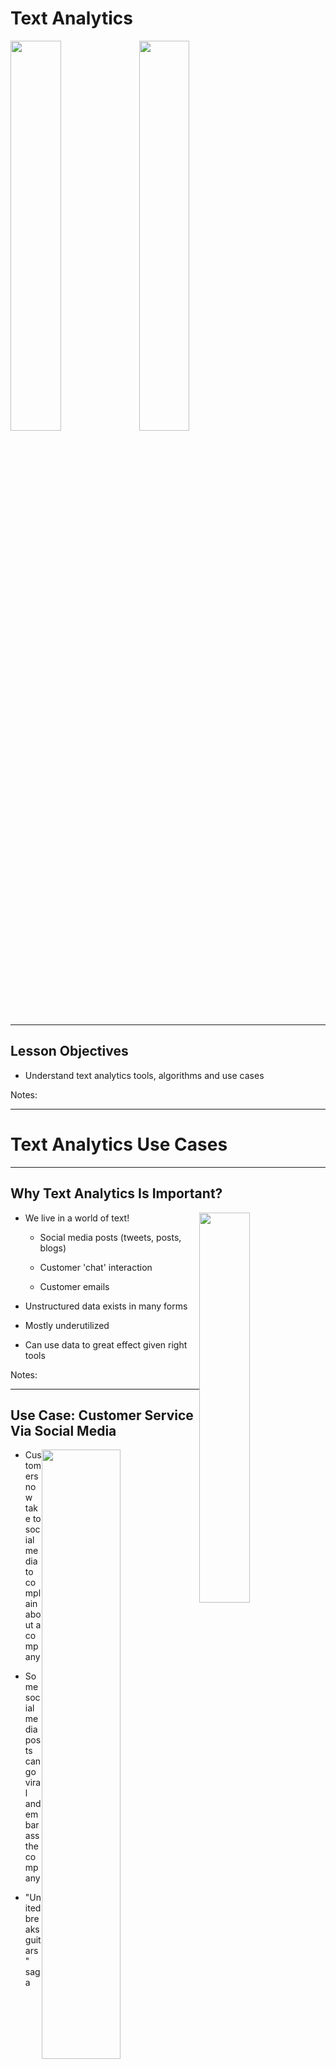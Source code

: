 # Text Analytics

<!-- TODO shiva -->
<img src="../../assets/images/generic/3rd-party/text-scrabble-1.jpg" style="width:40%;"/><!-- {"left" : 5.36, "top" : 2.32, "height" : 3.8, "width" : 4.75} -->
<img src="../../assets/images/AI/3rd-party/nlp-1.jpg"  style="width:40%;"><!-- {"left" : 5.18, "top" : 2.52, "height" : 2.94, "width" : 4.83} -->

---

## Lesson Objectives

- Understand text analytics tools, algorithms and use cases

Notes:

---

# Text Analytics Use Cases

---

## Why Text Analytics Is Important?

<img src="../../assets/images/machine-learning/Text-Analytics-0.png" style="width:40%;float:right;"/><!-- {"left" : 5.36, "top" : 2.32, "height" : 3.8, "width" : 4.75} -->

* We live in a world of text!

  * Social media posts (tweets, posts, blogs)

  * Customer 'chat' interaction

  * Customer emails

* Unstructured data exists in many forms

* Mostly underutilized

* Can use data to great effect given right tools

Notes:

---

## Use Case: Customer Service Via Social Media

<img src="../../assets/images/generic/3rd-party/united-breaks-guitars-tweet-1.png" style="width:50%;float:right;"/><!-- {"left" : 0.27, "top" : 2.15, "height" : 5.35, "width" : 9.72} -->

* Customers now take to social media to complain about a company

* Some social media posts can go viral and embarass the company

* "United breaks guitars" saga
  - ['United breaks guitars' song](https://www.youtube.com/watch?v=5YGc4zOqozo)
  - [Social media lessons: United Airlines breaks guitars - ZDNet](https://www.zdnet.com/article/social-media-lessons-united-airlines-breaks-guitars/)

Notes:

---

## Use Case: Sentiment Analysis

- What are customers saying about a brand / product


<img src="../../assets/images/machine-learning/Text-Analytics-2.png" alt="Text-Analytics-2.png" style="width:60%;"/><!-- {"left" : 1.24, "top" : 2.43, "height" : 4.79, "width" : 7.76} -->


Notes:

---

## Use Case - Sentiment Analytics

<img src="../../assets/images/data-analysis-python/3rd-party/twitter-sentiment-analysis.jpeg" style="width:75%;"/><!-- {"left" : 1.02, "top" : 2.17, "height" : 5.31, "width" : 8.21} -->



---

## Use Case - AirBnB Customer Service

<img src="../../assets/images/deep-learning/3rd-party/airbnb.png" alt="airbnb.png" style="width:45%;"/><!-- {"left" : 0.54, "top" : 2.82, "height" : 3.42, "width" : 4.08} --> &nbsp; &nbsp; <img src="../../assets/images/deep-learning/3rd-party/AirBnB-01.png" alt="AirBnB-01.png" style="width:45%;"/><!-- {"left" : 5.3, "top" : 2.82, "height" : 3.42, "width" : 4.41} -->




Notes:


---

## Use Case AirBnB

<img src="../../assets/images/logos/airbnb-logo-1.jpg" style="width:20%;float:right;"/><!-- {"left" : 0.54, "top" : 2.82, "height" : 3.42, "width" : 4.08} --> 

* Problem
  - AirBnB is growing at an exponential rate

  - With growth, the customer support also increased

  - They had 5000 support agents, and still falling behind!

  - Needed a way to scale

* Solution

  - Deploy AI to handle customer queries

  - AI is smart enough to understand customer questions and provide answers"how do I verify my ID?"

* [Case study](http://bigdatausecases.info/entry/airbnb-driving-a-higher-level-of-customer-support-with-machine-learning)

Notes:

---

## Bank of America Customer Service Bot

<img src="../../assets/images/logos/bank-of-america.png" alt="bank-of-america.png" style="width:30%;float:right;"/><!-- {"left" : 6.26, "top" : 1.33, "height" : 1.43, "width" : 3.67} -->
<img src="../../assets/images/deep-learning/3rd-party/bank-of-america-01.png" alt="bank-of-america-01.png" style="width:30%;float:right;clear:both;"/><!-- {"left" : 6.08, "top" : 4.59, "height" : 3.13, "width" : 4.04} -->

* Bank of America virtual assistant can handle a variety of customer queries

* Examples:
  - Easy: "Pay $50 to Bill"
  - Complex: "show me my total expenses to Disneyland trip"

* Can understand both text / voice query

* References
  - [Meet Erica, Bank Of America's New Voice AI Banking System - Forbes](https://www.forbes.com/sites/quora/2016/10/28/meet-erica-bank-of-americas-new-voice-ai-banking-system/#655fa71f50db)
  - [Bank of America launches AI chatbot Erica - CNBC](https://www.cnbc.com/2016/10/24/bank-of-america-launches-ai-chatbot-erica--heres-what-it-does.html)


---

## Customer Service Chatbots @ Lyft 

<img src="../../assets/images/logos/lyft-logo-1.png" alt="lyft.png" style="width:20%;float:right;"/><!-- {"left" : 8.33, "top" : 1.09, "height" : 1.66, "width" : 1.71} -->

```text
User:
    Hi, My driver went to a wrong location.  
    So I had to cancel.  
    But I was charged a cancellation fee.
    Can that be refunded"

Customer Service:
    I see, this is your first cancellation in past 2 months.  
    We will refund you the money.Have a nice day!"
```
<!-- {"left" : 0, "top" : 3.62, "height" : 0.99, "width" : 5.6} -->

- Hightlighs
  - Resolution time:  **about 20 seconds!**
  - No phone calls,
  - No wait time

---

## Translation: Early Approach

* Creating a translation system (English <--> Japanese) involves the following
  - English dictionary + grammar rules

  - Japanese dictionary + grammar rules

  - Translation rules

* Now the system is ready to translate

* But this approach really doesn't work well:

  - Rules have too many exceptions

  - Context and subtle meanings are lost

* Example : **"Minister of agriculture" --> "Priest of farming"**

Notes:


---

## Translation With AI (Google Translate)

<img src="../../assets/images/machine-learning/Google-translate-01.png" alt="Google-translate-01.png" style="max-width:60%;float:right;"><!-- {"left" : 5.18, "top" : 2.52, "height" : 2.94, "width" : 4.83} -->

* Google Translate has been ported to 'Google Brain' on Sept 2016

* System learned from 'data'

* AI based system improved the accuracy remarkably

* [Case study](https://www.nytimes.com/2016/12/14/magazine/the-great-ai-awakening.html)

---

# Recent Advances in NLP

---

## Recent Advances in NLP

<img src="../../assets/images/deep-learning/history-of-nlp-1.png"  style="width:70%;"><!-- {"left" : 5.18, "top" : 2.52, "height" : 2.94, "width" : 4.83} -->

---

## Early Applications (2010)

<img src="../../assets/images/generic/3rd-party/ios12-iphone-x-imessage-predictive-text.jpg"  style="width:25%;float:right;"><!-- {"left" : 5.18, "top" : 2.52, "height" : 2.94, "width" : 4.83} -->

* Predictive text on texting applications on smartphones

* These were powered by statistical based predictions

* **Can you call me ???**
  - Likely completions are : **back**,   **ASAP**,  **when you can**
  - The model suggests the word with highest probability


---

## NLP Revolution

* 2010+ is considered an **'golden age of NLP'**

* The following factors contribute to the NLP Revolution

* **Big Data** : Now we have massive amount of data available to us, to train our models

* **Cloud compute**: Cloud compute democratized compute power

* **Increased compute power**: Advances in programming chips make it possible to train massive models

* **Availability of pre-trained models**: Means, researchers can build on and improve upoon each other's work

---

## The Rise of 'AI Chips'

<img src="../../assets/images/machine-learning/3rd-party/cpu-gpu.png" style="width:40%;float:right;"/><!-- {"left" : 2.52, "top" : 4.35, "height" : 3.58, "width" : 5.22} -->
<img src="../../assets/images/deep-learning/3rd-party/video-audi-self-driving.png" style="width:40%;float:right;clear:both;"/>


* GPUs provide a huge amount of compute power, they are the goto hardware platform for intense AI workloads
  - Google translate model trains on 2 billion+ words on 99+ GPUs for week+

* Companies are also building custom 'AI chips' - specifically designed for AI processing
  - Google has Tensor Processing Unit (TPU)
  - Tesla is developing its own chip for self driving
  - Amazon, Facebook, Apple all are investing in their own AI chips

* [GPU vs. CPU comparison - video](https://www.youtube.com/watch?v=DjAJnQoNdMA) (around 50 second mark)

---

## Availability of Pre-Trained Models

* Training state-of-the-art models takes lot of expertise, lot of data and lot of compute power

* In the past few years, companies like Google, OpenAI are releasing their pre-trained models to public!

* They may have spent months/years creating, training and tweaking the models.
  - Now that the models are publicly available, anyone can use them and improve upon them

* For example, [OpenGPT-2 model](https://openai.com/blog/better-language-models/) by OpenAI 
  - Is trained on 8 million web page
  - 40GB data
  - has 1.5 billion tunable parameters

* OpenAI was hesitant to release their 'largest GPT2' model for the fear that  it can be misused to create fake news!  [Eventually they did!!](https://openai.com/blog/gpt-2-1-5b-release/)


---

## Word Embeddings (2013)

<!-- TODO shiva -->
<img src="../../assets/images/deep-learning/history-of-nlp-1.png"  style="width:40%;float:right;"><!-- {"left" : 5.18, "top" : 2.52, "height" : 2.94, "width" : 4.83} -->

* Machine learning algorithms work with numbers (or vectors)

* So when working with text data, we need to convert them to vectors first

* Early approaches for this were just OK

* But **word embeddings** was a break through

* It gave us vectors, that can derive meaning from text!

---

## Word Embeddings

<img src="../../assets/images/machine-learning/3rd-party/word2vec-2.png" style="width:50%;float:right;"/><!-- {"left" : 2.02, "top" : 3.75, "height" : 4.68, "width" : 6.21} -->

* Here you see an example of word embeddings

* The  cool thing is, it groups similar words together
  - food, chicken
  - Linux, screen
  - music, saxophone, piano

* So now we have meaningful vectors!

---
## Word Embeddings

<img src="../../assets/images/machine-learning/3rd-party/word2vec-3.png" style="width:55%;float:right;"/><!-- {"left" : 5.32, "top" : 1.17, "height" : 3.49, "width" : 4.72} -->

* Another amazing thing word2vec can do is, it can describe relationships between vectors!

* **France is to Paris as Germany is to Berlin**
  - In vector space, the distance between contries and their capitals is same!

---

## Neural Networks and NLP

<img src="../../assets/images/deep-learning/history-of-nlp-1.png"  style="width:40%;float:right;"><!-- {"left" : 5.18, "top" : 2.52, "height" : 2.94, "width" : 4.83} -->

* Neural Networks are layers of parallel processing elements, working together to solve very complex tasks

* Neural networks allow us to train complex models on large amount of data

* Inspired by neurons from human brain

* **Animation** below: [link-S3](https://elephantscale-public.s3.amazonaws.com/media/machine-learning/neural-networks-animation-1.mp4), [link-youtube](https://youtu.be/sLsCN9ZL9RI)

<img src="../../assets/images/deep-learning/neural-network-animation-1.png" alt="XXX image missing" style="width:60%;"/><!-- {"left" : 0.38, "top" : 4.99, "height" : 2.23, "width" : 9.48} -->

---

## Neural Networks and NLP

* A special kind of neural networks called **Recurrent Neural Networks (RNNs)** made good progress understanding language

* They can **remember sequences** - which is very important to understand languages

*  Take the following sentence.  Who does 'she' refers to?  
__My mother is very close my sister; she is also very close to my wife__

---

## Sequence to Sequence Models

* Sequence-to-Sequence models are used to convert one sequence into another sequence

* For example, translating an English sentence to Spanish

* This model is applied to a variety of sequence data
  - Language translation
  - Time series data (stock analyis)
  - Speech recognition


<img src="../../assets/images/deep-learning/sequence-to-sequence-3-nlp.png"  style="width:60%;"/><!-- {"left" : 0.38, "top" : 4.99, "height" : 2.23, "width" : 9.48} -->

---

## Issues with Seq-2-Seq Models

* Seq-2-Seq models were successful in solving a lot of tasks

* How ever they suffered from a few problems:
  - They didn't do well on long sequences
  - The sequential nature of the algorithm, limited parallelization

* Long Sequence problem.  Consider the following sentence:  
__'I lived in China during my teenage years, so I speak fluent ???__

* The important key to answer the missing piece (the language) is NOT 'teenage years', but 'China'; that was a few words back

* So the completed sentence is   
__'I lived in China during my teenage years, so I speak fluent Mandarin__

---

## Attention and Transformers  (2017)

<img src="../../assets/images/deep-learning/history-of-nlp-1.png"  style="width:40%;float:right;"><!-- {"left" : 5.18, "top" : 2.52, "height" : 2.94, "width" : 4.83} -->

* In a landmark paper ["Attention is all you need"](https://arxiv.org/abs/1706.03762), researchers from Google, proposed a novel model called **Transformers**

* The Transformer architecture solved the 2 nagging problems with Seq-2-Seq models
  - Transformers can 'track or remember' long sequences
  - And their operations are parallelizable

* Transformers are one the state of the art models since 2018+

---

## Pre Trained Models (2018)

* Google released a model called BERT (Bidirectional Encoder Representations from Transformers) that is based on Transformer architecture

* BERT is pre-trained on a large amount of text (Wikipedia,  Internet News Archive)

* The beauty is, BERT can be tweaked to work with variety of tasks (like sentiment detection)

<img src="../../assets/images/deep-learning/3rd-party/BERT-5-sentiment.png"  style="width:80%;"><!-- {"left" : 5.18, "top" : 2.52, "height" : 2.94, "width" : 4.83} -->

---

##  Race for Pre-Trained Models

* **BERT by Google** : This started the new wave of enthusiasm for NLP 

* **Transformer XL by Google**: An improved version of BERT

* **GTP-2 by OpenAI**: Can predict next occurring word in text (more in next slide)

* **ULMFit** by Fast.ai

---

## OpenAI  GPT-2 Controversy

* **GPT-2** was trained on large amount of data (40GB of interenet text data)
* It can generate text based on input provided
* Below is the text it generated, that is nothing short of astounding
* Read the full text at [OpenAI blog](https://openai.com/blog/better-language-models/)
* OpenAI, initially didn't want to release the model, because they feared it might be used to create fake news stories!
* This generated a big controversy, and got a lot of attention :-)

<img src="../../assets/images/deep-learning/3rd-party/openai-gpg2-unicorn-cropped.png"  style="width:80%;"><!-- {"left" : 5.18, "top" : 2.52, "height" : 2.94, "width" : 4.83} -->

---

## Looking Ahead

* NLP models are getting larger and larger - trained on bigger and bigger dataset
* [Megatron](https://github.com/NVIDIA/Megatron-LM), the latest model from Nvidia has 8.3 billion parameters: 24 times larger than BERT-large, 5 times larger than GPT-2, 
* [RoBERTa](https://arxiv.org/abs/1907.11692), the latest work from Facebook AI, was trained on 160GB of text

<img src="../../assets/images/deep-learning/3rd-party/NLP-models-growth-1.png"  style="width:70%;"><!-- {"left" : 5.18, "top" : 2.52, "height" : 2.94, "width" : 4.83} -->


---

## Deploying NLP Models

* Larger models are deployed in cloud, across cluster of CPU/GPU cores for scalability

* Edge devices (speakers / phones) will send the question to the cloud and will get the answer back


<img src="../../assets/images/deep-learning/alexa-2.png"  style="width:70%;"><!-- {"left" : 5.18, "top" : 2.52, "height" : 2.94, "width" : 4.83} -->

---

## Edge Deployment


* To build more privacy minded systems,the models need to operate on the **edge devices**, rather than sending (may be private/sensitive) data to the cloud
* For this we need **light weight models** (not the monster models we have just seen)
* But these light-weight models should also provide reasonable accuracy
* [HuggingFace]()  publishes **distilled** models - a slim down version of large, state of the art models
  - Large model is called *the teacher* and smaller model is called *the student*
  - **DistilBERT** is 60% faster and smaller than BERT, while still producing comparable results
  - [Reference](https://medium.com/huggingface/distilbert-8cf3380435b5)

<img src="../../assets/images/deep-learning/edge-nlp-1.png"  style="width:40%;"><!-- {"left" : 5.18, "top" : 2.52, "height" : 2.94, "width" : 4.83} -->

---

# NLP Ecosystem

---

## NLP Libraries

* [NLTK](https://www.nltk.org/) - mature, easy to use library
  - Capabilities: Sentiment analysis, Wordnet
* [Spacy](https://spacy.io/) - modern and state of the art
  - Capabilities : Entity recognition, 
* Transformer Libraries
  - [Hugging Face](https://huggingface.co/) NLP library is aiming make using NLP easy to use.  It has gained massive traction in a very short time
    - Capabilities: Makes working with pre-trained models (32+) like BERT, GPT very easy, Q&A, text summarization, text generation
* Other mentions
  -  [AllenNLP](https://allennlp.org/) has open source libaries
  -  [OpenAI](https://openai.com/) releases high quality models as opensource

---

## NLP Services

* Lot of companies are offering 'NLP as a Service'

* [IBM Watson](https://www.ibm.com/cloud/watson-natural-language-understanding) : IBM has been bringing the power of Watson engine to many commercial applications.

* [Amazon Comprehend](https://aws.amazon.com/comprehend/)

* [Google NLP](https://cloud.google.com/natural-language)

* [Microsoft Cortana](https://www.microsoft.com/en-us/cortana)

---


# NLP in Action

---

## What Problems Can NLPs Solve?

* **Sentiment Analysis**: Figure out sentiment (positive, negative, neutral) in product review, social media posts.  Useful for customer support and marketing

* **Machine Translation**: Convert from one language to another.  So if you are a tourist, you can use a translation app to communicate in a foreign country

* **Question Answering**: NLP Engine can be trained on huge body knowledge and answer simple to complicated questions.
  - IBM Watson answering Jeopardy questions ([1](https://www.techrepublic.com/article/ibm-watson-the-inside-story-of-how-the-jeopardy-winning-supercomputer-was-born-and-what-it-wants-to-do-next/), [2](https://en.wikipedia.org/wiki/Watson_(computer)))
  - [IBM Watson serving as conceiege at Pebble Beach](https://www.pebblebeach.com/press-releases/ibm-and-pebble-beach-company-tap-watson-to-enhance-traveler-experience-at-top-u-s-resort/)

* **Text Summarization**: Read a news article, research paper and produce a concise summary

* **Text classification**: Read email and classify as spam or not.  Classify support tickets as high/medium/low priority

* **Text to Speech / Speech to Text**: Voice assistants like Siri/Google Voice/Alexa

---

## Demo: Amazon Comprehend / Google NLP / IBM Watson

* [Amazon Comprehend](https://aws.amazon.com/comprehend/),   [Google NLP](https://cloud.google.com/natural-language),   [IBM Watson](https://www.ibm.com/demos/live/natural-language-understanding/self-service/home)

* Login into their demo consoles, and try the following

* Entity detection:  
  - Start with this:   
  _President Obama visited Seattle and spoke at the conference_
  - Look at the entities it extracted
  - Now find a news story (e.g. using [Google News](https://news.google.com/)) and copy paste some text from the story.  Watch the entities

---

## Demo: Amazon Comprehend / Google NLP / IBM Watson

* Sentiment detection:
  - Try this:  
  _The movie was beyond awful!_
  - Look at the sentiment
  - Try your own text or tweets

* **Class discussion**
  - Let's discuss what we have seen
  - Can you use any of these services in your projects?


---

## Demo: Entity Extraction

* Entities : Peoples, Places and Things

* Read some text and 'understand' entities mentioned

* Try these sample sentences
  - _President Obama visited Seattle and spoke at the conference_
  - _The iPhone is very popular with millennials_
  - Pick an article from [Google news](https://news.google.com/)
  - Pick a random tweet from [Twitter](https://twitter.com/explore/)

* Try these demos:
  - [AllenNLP](https://demo.allennlp.org/named-entity-recognition)
  - [DisplaCy](https://explosion.ai/demos/displacy-ent)
  - [Hugging Face](https://huggingface.co/hmtl/)
  - [Berkeley Neural Parser](https://parser.kitaev.io/)
  - Cloud NLP services : [Amazon Comprehend](https://aws.amazon.com/comprehend/),   [Google NLP](https://cloud.google.com/natural-language),   [IBM Watson](https://www.ibm.com/demos/live/natural-language-understanding/self-service/home)

---

## Demo: Sentiment Analysis

* Sentiment detection is important to analyze product reviews, feedback ..etc

* Sample sentences:
  - _traffic was really bad today_
  - _iPhoneX is a great update!_
  - _The movie was prety awful_
  - _It rained here after a long drought_

* Try these demos:
  - [AllenNLP](https://demo.allennlp.org/sentiment-analysis)
  - Cloud NLP services : [Amazon Comprehend](https://aws.amazon.com/comprehend/),   [Google NLP](https://cloud.google.com/natural-language),   [IBM Watson](https://www.ibm.com/demos/live/natural-language-understanding/self-service/home)

---

## Demo :  BERT

* [AllenNLP](https://demo.allennlp.org/) has very impressive demos

* Let's try the [Masked Language Modelling](https://demo.allennlp.org/masked-lm) - it uses BERT model for prediction

* Try these examples:
  - simple: _My [MASK] likes to bark_
  - Context: _I lived in China, so I am fluent in [MASK] language_
  - Distant Context: _I lived in Thailand, during my teenage years, so I am fluent in [MASK] language_
  - Two masks: _A doctor [MASK] [MASK] patients_

---

## Demo :  Reading Comprehension / Question-Answer

* Here is our sample text:

_COVID-19 is the infectious disease caused by the most recently discovered coronavirus. This new virus and disease were unknown before the outbreak began in Wuhan, China, in December 2019. The most common symptoms of COVID-19 are fever, tiredness, and dry cough. Some patients may have aches and pains, nasal congestion, runny nose, sore throat or diarrhea. These symptoms are usually mild and begin gradually. Some people become infected but don’t develop any symptoms and don't feel unwell. Most people (about 80%) recover from the disease without needing special treatment. Around 1 out of every 6 people who gets COVID-19 becomes seriously ill and develops difficulty breathing. Older people, and those with underlying medical problems like high blood pressure, heart problems or diabetes, are more likely to develop serious illness. People with fever, cough and difficulty breathing should seek medical attention._

---

## Demo :  Reading Comprehension / Question-Answer

* Sample Questions:
  - What is COVID-19?
  - What are symptoms of COVID-19?
  - Where did CORONA star?
  - Who requires medical attention?
  - Any of your questions here

* Let's try following services:
  - [AllenNLP demo](https://demo.allennlp.org/reading-comprehension/)
  - <https://www.pragnakalp.com/demos/BERT-NLP-QnA-Demo/>

---

## Demo: Text Summarization

* **Summarization** is a very handy way to deduce summaries from long text like news articles, blogs, white papers

* Sample input (you can get the URL below)
  - Dwayne 'The Rock' Johnson: Actor and family had Covid-19 : <https://www.bbc.com/news/world-us-canada-54008181>
  - England v Australia: Hosts produce remarkable fightback to win first T20 : <https://www.bbc.com/sport/cricket/54034684>

* Try these services:
  - <http://textsummarization.net/text-summarizer>
  - <https://www.summarizebot.com/text_api_demo.html>

---

## Demo: Text Generation

* This is really a fun demo.  NLP models are getting very good at generating text, based on given input

* Let your aspiring inner novelist loose!

* [Talk to a transformer](https://app.inferkit.com/demo)

* [Write with transformer](https://transformer.huggingface.co/)

* Write with OpenAI GPT-2 (The king of text generation!)
  - [Hugging face](https://transformer.huggingface.co/doc/gpt2-large)

---

## Further Reading

* [A Review of the Neural History of Natural Language Processing](https://ruder.io/a-review-of-the-recent-history-of-nlp/)

* [Natural Language Processing history and applications](https://devopedia.org/natural-language-processing)

* [NLP Progress](http://nlpprogress.com/)

* [How do Transformers Work in NLP? A Guide to the Latest State-of-the-Art Models](https://www.analyticsvidhya.com/blog/2019/06/understanding-transformers-nlp-state-of-the-art-models/)

- [The Best NLP Tools of Early 2020: Live Demos](https://towardsdatascience.com/the-best-nlp-tools-of-early-2020-live-demos-b6f507b17b0a)

---

## Review and Q&A

<img src="../../assets/images/icons/q-and-a-1.png" style="width:20%;float:right;" /><!-- {"left" : 8.56, "top" : 1.21, "height" : 1.15, "width" : 1.55} -->
<img src="../../assets/images/icons/quiz-icon.png" style="width:40%;float:right;clear:both;" /><!-- {"left" : 6.53, "top" : 2.66, "height" : 2.52, "width" : 3.79} -->

* Let's go over what we have covered so far

* Any questions?

